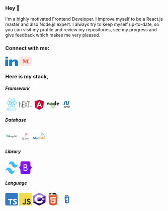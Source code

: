

### Hey 👋

<p>I'm a highly motivated Frontend Developer. I improve myself to be a React.js master and also Node.js expert. I always try to keep myself up-to-date, so you can visit my profile and review my repositories, see my progress and give feedback which makes me very pleased.</p>

<h3>Connect with me:</h3>  
<p>  
<a href="https://linkedin.com/in/mustafatekn" target="blank"><img align="center" src="https://raw.githubusercontent.com/mustafatekn/mustafatekn/main/src/images/linkedin.svg" alt="mustafatekn" height="30" width="40" /></a>  
<a href="https://medium.com/mustafatekn" target="blank"><img align="center" src="https://raw.githubusercontent.com/mustafatekn/mustafatekn/main/src/images/medium.svg" alt="mustafatekn" height="30" width="40" /></a>  
</p>

<h3>Here is my stack,</h3>

<h5>Framework</h5>
<p>
<img align="center"  src="https://raw.githubusercontent.com/mustafatekn/mustafatekn/main/src/images/react.svg" alt="react" width="40" height="40"/> 
<img align="center"  src="https://raw.githubusercontent.com/mustafatekn/mustafatekn/main/src/images/nextjs.webp" alt="nextjs" width="40" height="40"/> 
<img align="center"  src="https://raw.githubusercontent.com/mustafatekn/mustafatekn/main/src/images/angular.svg" alt="angular" width="40" height="40"/>
<img align="center"  src="https://raw.githubusercontent.com/mustafatekn/mustafatekn/main/src/images/nodejs.svg" alt="nodejs" width="40" height="40"/> <img align="center" src="https://raw.githubusercontent.com/mustafatekn/mustafatekn/main/src/images/asp.net.png" alt="dotnet" width="40" height="40"/>
</p>

<h5>Database</h5>
<p>
<img align="center" src="https://raw.githubusercontent.com/mustafatekn/mustafatekn/main/src/images/mongodb.webp" alt="mongodb" width="40" height="40"/> <img align="center" src="https://raw.githubusercontent.com/mustafatekn/mustafatekn/main/src/images/mssql.jpg" alt="mssql" width="40" height="40"/> 
<img align="center" src="https://raw.githubusercontent.com/mustafatekn/mustafatekn/main/src/images/mysql.png" alt="mysql" width="40" height="40"/>
</p>


<h5>Library</h5>
<p>
<img align="center" src="https://raw.githubusercontent.com/mustafatekn/mustafatekn/main/src/images/tailwind.png" alt="tailwind" width="40" height="40"/> 
<img align="center" src="https://raw.githubusercontent.com/mustafatekn/mustafatekn/main/src/images/bootstrap.png" alt="bootstrap" width="40" height="40"/>
</p>

<h5>Language</h5>
<p>
<img align="center"  src="https://raw.githubusercontent.com/mustafatekn/mustafatekn/main/src/images/typescript.png" alt="typescript" width="40" height="40"/> <img align="center" src="https://raw.githubusercontent.com/mustafatekn/mustafatekn/main/src/images/javascript.png" alt="javascript" width="40" height="40"/> <img align="center" src="https://raw.githubusercontent.com/mustafatekn/mustafatekn/main/src/images/csharp.png" alt="csharp" width="40" height="40"/> 
<img align="center" src="https://raw.githubusercontent.com/mustafatekn/mustafatekn/main/src/images/html.png" alt="html5" width="40" height="40"/> 
<img align="center" src="https://raw.githubusercontent.com/mustafatekn/mustafatekn/main/src/images/css.jpg" alt="css3" width="40" height="40"/>
</p>
